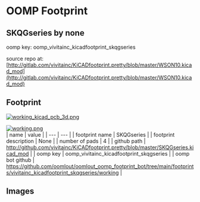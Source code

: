 # OOMP Footprint  
## SKQGseries  by none  
  
oomp key: oomp_vivitainc_kicadfootprint_skqgseries  
  
source repo at: [http://gitlab.com/vivitainc/KiCADfootprint.pretty/blob/master/WSON10.kicad_mod](http://gitlab.com/vivitainc/KiCADfootprint.pretty/blob/master/WSON10.kicad_mod)  
## Footprint  
  
[![working_kicad_pcb_3d.png](working_kicad_pcb_3d_600.png)](working_kicad_pcb_3d.png)  
  
[![working.png](working_600.png)](working.png)  
| name | value | 
| --- | --- | 
| footprint name | SKQGseries | 
| footprint description | None | 
| number of pads | 4 | 
| github path | http://github.com/vivitainc/KiCADfootprint.pretty/blob/master/SKQGseries.kicad_mod | 
| oomp key | oomp_vivitainc_kicadfootprint_skqgseries | 
| oomp bot github | https://github.com/oomlout/oomlout_oomp_footprint_bot/tree/main/footprints/vivitainc_kicadfootprint_skqgseries/working | 
## Images  
